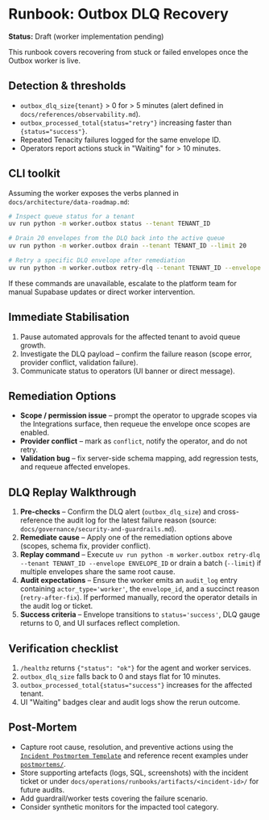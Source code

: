 # Runbook: Outbox DLQ Recovery

**Status:** Draft (worker implementation pending)

This runbook covers recovering from stuck or failed envelopes once the Outbox worker is
live.

## Detection & thresholds

- `outbox_dlq_size{tenant}` > 0 for > 5 minutes (alert defined in
  `docs/references/observability.md`).
- `outbox_processed_total{status="retry"}` increasing faster than
  `{status="success"}`.
- Repeated Tenacity failures logged for the same envelope ID.
- Operators report actions stuck in "Waiting" for > 10 minutes.

## CLI toolkit

Assuming the worker exposes the verbs planned in `docs/architecture/data-roadmap.md`:

```bash
# Inspect queue status for a tenant
uv run python -m worker.outbox status --tenant TENANT_ID

# Drain 20 envelopes from the DLQ back into the active queue
uv run python -m worker.outbox drain --tenant TENANT_ID --limit 20

# Retry a specific DLQ envelope after remediation
uv run python -m worker.outbox retry-dlq --tenant TENANT_ID --envelope ENVELOPE_ID
```

If these commands are unavailable, escalate to the platform team for manual Supabase
updates or direct worker intervention.

## Immediate Stabilisation

1. Pause automated approvals for the affected tenant to avoid queue growth.
2. Investigate the DLQ payload – confirm the failure reason (scope error, provider
   conflict, validation failure).
3. Communicate status to operators (UI banner or direct message).

## Remediation Options

- **Scope / permission issue** – prompt the operator to upgrade scopes via the
  Integrations surface, then requeue the envelope once scopes are enabled.
- **Provider conflict** – mark as `conflict`, notify the operator, and do not retry.
- **Validation bug** – fix server-side schema mapping, add regression tests, and requeue
  affected envelopes.

## DLQ Replay Walkthrough

1. **Pre-checks** – Confirm the DLQ alert (`outbox_dlq_size`) and cross-reference the
   audit log for the latest failure reason (source: `docs/governance/security-and-guardrails.md`).
2. **Remediate cause** – Apply one of the remediation options above (scopes, schema fix,
   provider conflict).
3. **Replay command** – Execute `uv run python -m worker.outbox retry-dlq --tenant TENANT_ID --envelope ENVELOPE_ID`
   or drain a batch (`--limit`) if multiple envelopes share the same root cause.
4. **Audit expectations** – Ensure the worker emits an `audit_log` entry containing
   `actor_type='worker'`, the `envelope_id`, and a succinct reason (`retry-after-fix`). If
   performed manually, record the operator details in the audit log or ticket.
5. **Success criteria** – Envelope transitions to `status='success'`, DLQ gauge returns
   to 0, and UI surfaces reflect completion.

## Verification checklist

1. `/healthz` returns `{"status": "ok"}` for the agent and worker services.
2. `outbox_dlq_size` falls back to 0 and stays flat for 10 minutes.
3. `outbox_processed_total{status="success"}` increases for the affected tenant.
4. UI "Waiting" badges clear and audit logs show the rerun outcome.

## Post-Mortem

- Capture root cause, resolution, and preventive actions using the
  [`Incident Postmortem Template`](incident-template.md) and reference recent
  examples under [`postmortems/`](postmortems/outbox-dlq-2025-09-18.md).
- Store supporting artefacts (logs, SQL, screenshots) with the incident ticket or under
  `docs/operations/runbooks/artifacts/<incident-id>/` for future audits.
- Add guardrail/worker tests covering the failure scenario.
- Consider synthetic monitors for the impacted tool category.
